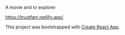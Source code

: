 A movie and tv explorer

https://trustfam.netlify.app/

This project was bootstrapped with [Create React App](https://github.com/facebook/create-react-app).
